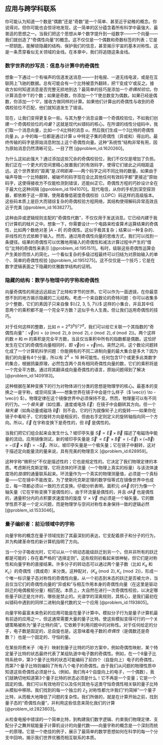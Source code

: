 ## 应用与跨学科联系

你可能认为知道一个数是“偶数”还是“奇数”是一个简单、甚至近乎幼稚的概念。你说得对。但你可能也会惊讶地发现，这一简单的区分蕴含着所有科学中最强大、最普适的思想之一。当我们把这个思想从单个数字提升到一组数字——一个向量——我们就创造了“奇偶性向量”的概念。这不仅仅是一个偶数和奇数标签的列表；它是一把钥匙，能解锁隐藏的结构、保护我们的信息，甚至揭示宇宙的基本对称性。这是一条贯穿看似无关领域的金线。在本章中，我们将追随这条金线。

### 数字世界的抄写员：信息与计算中的奇偶性

想象一下通过一个有噪声的信道发送消息——一封电报、一道无线电波，或是在互联网上飞驰的数据。总有可能会有一个比特被意外翻转，把‘1’变成‘0’或反之。接收方如何知道消息是否完整无损地到达？最简单的技巧是添加一个*奇偶校验位*。你计算消息中‘1’的个数；如果是奇数，你添加一个‘1’使总数变为偶数。如果已经是偶数，你添加一个‘0’。接收方做同样的计算。如果他们计算出的奇偶性与收到的奇偶校验位不匹配，他们就知道发生了错误。

现在，让我们变得更复杂一些。与其为整个消息设置一个奇偶校验位，不如我们创建一个奇偶校验位的*向量*？这就是现代纠错码的核心。在所谓的线性分组码中，我们取一个消息向量，比如一个4比特的消息 $u$，然后我们生成一个3比特的奇偶性向量 $p$。$p$ 中的每一位都是通过计算 $u$ 中特定子集的奇偶性（异或和）得出的。最终传输的码字是原始消息附加上这个奇偶性向量。这种“系统性”结构非常有用，因为原始消息仍然清晰可见，一目了然 [@problem_id:1620260]。

为什么这如此强大？通过添加这些冗余的奇偶校验位，我们不仅仅是增加了负担。我们正在一个更大的空间里精心放置我们的有效码字，使得它们彼此之间相距遥远。这个世界里的“距离”是*汉明距离*——两个码字之间不同比特的数量。如果由于噪声导致一个比特翻转，被破坏的码字现在会比其他任何有效码字都“更接近”原始码字，这使得接收方不仅能检测到错误，还能纠正它。奇偶性方程的巧妙设计全在于最大化这种间隔 [@problem_id:1941070]。现代电信，从你的手机到深空探测器，都依赖于这一原理，使用着像低密度奇偶校验（LDPC）码这样的高级版本。这些码本质上是巨大而错综复杂的奇偶校验方程网络，其结构使得解码异常高效且近乎完美 [@problem_id:1638277]。

这种由异或逻辑规则支配的“奇偶性代数”，不仅仅用于发送消息。它已经内建于我们计算机的硅片之中。想象一下，你需要设计一个电路来检查算术运算结果的奇偶性，比如两个数绝对差 $|A-B|$ 的奇偶性。这似乎极其复杂；结果以一种复杂的、非线性的方式依赖于输入。然而，通过用奇偶性向量的思维方式，我们可以找到一条捷径。结果的奇偶性可以优雅地用输入的奇偶性和减法计算过程中产生的“借位”比特的奇偶性来表示 [@problem_id:1951511]。有时，级联这些奇偶性运算会产生美妙而惊人的简化，一个看似复杂的多级过程最终可以归结为对原始输入的单个、简单的奇偶性校验 [@problem_id:1951275]。这不仅仅是一个技巧；它是在数字逻辑表面之下隐藏的优雅数学结构的证明。

### 隐藏的结构：数学与物理中的宇称和奇偶性

向量奇偶性的用途远远超出了比特和字节的世界。它可以作为一面透镜，在你最意想不到的地方揭示隐藏的二元结构。考虑一个来自数论的奇特问题：你可以收集多少个整数，它们的素因子只来自像 $\\{2, 3, 5, 7\\}$ 这样的小集合，并且其中任意两个的乘积都不是一个完全平方数？这似乎令人生畏。但让我们运用奇偶性的技巧。

对于任何这样的整数，比如 $n = 2^a 3^b 5^c 7^d$，我们可以给它关联一个其指数的“奇偶性向量”：$\vec{v}(n) = (a \pmod 2, b \pmod 2, c \pmod 2, d \pmod 2)$。两个这样的数 $n$ 和 $m$ 的乘积是完全平方数，当且仅当乘积中所有的指数都是偶数。这恰好发生在它们的奇偶性向量相同时，即 $\vec{v}(n) = \vec{v}(m)$。突然之间，这个数论问题转化成了一个计算机科学问题：你能拥有的不同二进制向量的最大集合是多大？因为我们的向量有4个分量，所以有 $2^4 = 16$ 种可能性。任何包含17个或更多此类数字的集合，根据鸽巢原理，必然包含两个具有相同奇偶性向量的数，它们的乘积将是一个完全平方数。通过将其翻译成向量奇偶性的语言，原始问题得到了解决 [@problem_id:1409183]。

这种根据在某种变换下的行为对物体进行分类的思想是物理学的核心。最基本的变换之一是宇称，或空间反演——想象世界在镜子中会是什么样子（$ \vec{r} \to -\vec{r} $）。物理定律在这个镜像世界中必须保持不变。然而，物理量可以有不同的行为。一个*极矢量*（如位置、速度或电场 $\vec{E}$）在镜子中会翻转其方向。但一个*轴矢量*（如角动量或磁场 $\vec{B}$）则不会。它的行为就像轮子上的旋转——如果你在镜子中看轮子，它的旋转方向是相反的，但由右手定则定义的旋转轴指向同一个方向。所以，$\vec{E}$ 在宇称变换下是奇性的，但 $\vec{B}$ 是偶性的。

当我们把它们组合起来会发生什么？坡印亭矢量 $\vec{S} \propto \vec{E} \times \vec{B}$ 描述了电磁场中能量的流动。应用镜像测试，新的坡印亭矢量是 $\vec{S}' \propto \vec{E}' \times \vec{B}' = (-\vec{E}) \times (+\vec{B}) = -(\vec{E} \times \vec{B}) = -\vec{S}$。所以，坡印亭矢量是一个极矢量；它在镜子中翻转，这对于描述定向能量流的量来说，具有完美的物理意义 [@problem_id:628959]。

这种宇称“微积分”不仅是描述性的；它也是规定性的。它决定了我们物理定律的本质。考虑斯托克斯定理，它将流体的环流量（一个物理上真实的标量）与该流体速度场的*旋度*的通量联系起来。环流量作为一个真实的物理测量值，必须是一个真标量——它在镜中不能改变。为了使斯托克斯定理的数学恒等式在镜像世界中也成立，每一项都必须以一致的方式变换。仔细分析表明，面积元 $d\vec{A}$ 的行为像一个轴矢量（它在宇称变换下是偶性的）。由于环流量是偶性的，并且 $d\vec{A}$ 也是偶性的，通量积分内的点积要求速度场的旋度 $\nabla \times \vec{V}$ *也*必须是一个轴矢量。它的数学性质不是一个定义问题，而是物理学与空间对称性本身保持一致的逻辑必然 [@problem_id:1533046]。

### 量子编织者：前沿领域中的宇称

向量宇称的概念在量子领域找到了其最深刻的表达，它支配着原子和分子的行为，并为构建革命性的新计算机指明了方向。

当一个分子吸收光时，它可以从一个转动态能级跃迁到另一个。但并非所有的跃迁都是可能的；存在着严格的“选择定则”。这些规则初看起来很神秘，但它们是对称性和向量宇称的直接结果。许多分子的转动态可以通过两个量子数（比如 $K_a$ 和 $K_c$）的奇偶性（偶或奇）来分类。这种配对，$(K_a \pmod 2, K_c \pmod 2)$，形成一个唯一标识量子态对称性的奇偶性向量。从一个初态到末态的跃迁是否被允许，当且仅当它们的奇偶性向量的“异或和”与相互作用本身的奇偶性向量（在这里是驱动跃迁的电偶极矩分量）相匹配。本质上，大自然在进行一次奇偶性校验，以决定哪些量子跃迁是允许的，哪些是禁止的。光谱学的深奥规则，其核心，是我们最初在纠错码中遇到的同样二进制向量代数的又一个应用 [@problem_id:1193805]。

向量宇称最富未来色彩的应用可能是在量子计算中。模拟分子行为是量子计算机最有前途的应用之一，但这通常需要大量的量子比特。使这些模拟变得可行的一个关键策略被称为“量子比特约简”。它依赖于利用问题中的对称性。对于任何给定的分子，电子数是固定的，总自旋也是。这意味着电子数的*奇偶性*（是偶数还是奇数？）也是一个固定的、守恒的量。

在某些将费米子（电子）映射到量子比特的巧妙方案中，例如奇偶性映射，某个特定量子比特的状态最终代表了某组轨道中电子数的奇偶性。例如，在一个8量子比特系统中，第3个量子比特的状态可能编码了前四个（自旋向上）电子的奇偶性，而第7个量子比特则编码了所有八个电子的奇偶性。由于我们从问题的物理性质中知道这些奇偶性必须是什么（例如，我们有4个自旋向上的电子，一个偶数），我们就确切地知道第3个量子比特的状态必须是什么！它不再是一个变量；它是一个固定的值。我们可以有效地将它以及任何其他与这类守恒奇偶性相关联的量子比特从模拟中移除。我们找到的每一个独立的 $\mathbb{Z}_2$ 对称性都允许我们“约简掉”一个量子比特，从而极大地降低了问题的复杂性。我们所做的，就是在计算开始之前，找到量子态的“奇偶性向量”，并利用这些信息来简化我们的计算 [@problem_id:2823803]。

从检查电报中错误的一个简单比特，到构建我们数字逻辑、约束我们物理定律、支配分子之舞并赋能量子计算机设计的向量代数——向量宇称的概念是一个深刻而统一的原理。它是一个绝佳的例子，展示了最简单的数学思想如何在科学的每一个分支中回响，揭示我们世界优雅而相互联系的本质。
